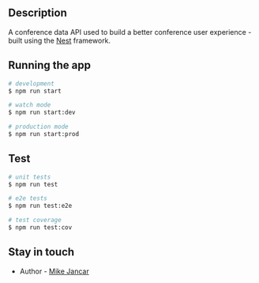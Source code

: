 ## Description

A conference data API used to build a better conference user experience - built using the [Nest](https://github.com/nestjs/nest) framework.

## Running the app

```bash
# development
$ npm run start

# watch mode
$ npm run start:dev

# production mode
$ npm run start:prod
```

## Test

```bash
# unit tests
$ npm run test

# e2e tests
$ npm run test:e2e

# test coverage
$ npm run test:cov
```

## Stay in touch

- Author - [Mike Jancar](https://github.com/mikejancar)
